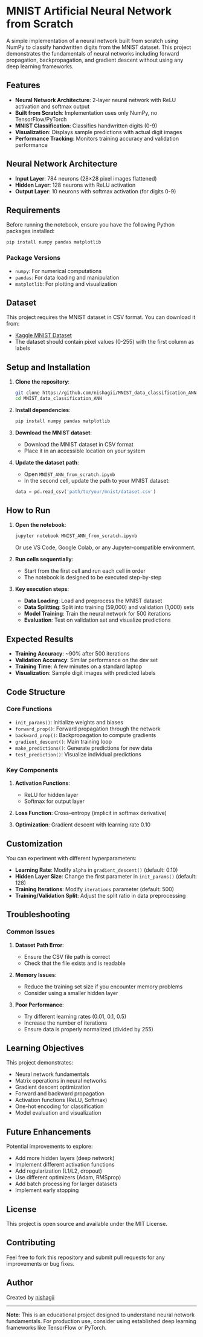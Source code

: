 # MNIST Artificial Neural Network from Scratch

A simple implementation of a neural network built from scratch using NumPy to classify handwritten digits from the MNIST dataset. This project demonstrates the fundamentals of neural networks including forward propagation, backpropagation, and gradient descent without using any deep learning frameworks.

## Features

- **Neural Network Architecture**: 2-layer neural network with ReLU activation and softmax output
- **Built from Scratch**: Implementation uses only NumPy, no TensorFlow/PyTorch
- **MNIST Classification**: Classifies handwritten digits (0-9)
- **Visualization**: Displays sample predictions with actual digit images
- **Performance Tracking**: Monitors training accuracy and validation performance

## Neural Network Architecture

- **Input Layer**: 784 neurons (28×28 pixel images flattened)
- **Hidden Layer**: 128 neurons with ReLU activation
- **Output Layer**: 10 neurons with softmax activation (for digits 0-9)

## Requirements

Before running the notebook, ensure you have the following Python packages installed:

```bash
pip install numpy pandas matplotlib
```

### Package Versions
- `numpy`: For numerical computations
- `pandas`: For data loading and manipulation
- `matplotlib`: For plotting and visualization

## Dataset

This project requires the MNIST dataset in CSV format. You can download it from:
- [Kaggle MNIST Dataset](https://www.kaggle.com/c/digit-recognizer/data)
- The dataset should contain pixel values (0-255) with the first column as labels

## Setup and Installation

1. **Clone the repository**:
   ```bash
   git clone https://github.com/nishagii/MNIST_data_classification_ANN.git
   cd MNIST_data_classification_ANN
   ```

2. **Install dependencies**:
   ```bash
   pip install numpy pandas matplotlib
   ```

3. **Download the MNIST dataset**:
   - Download the MNIST dataset in CSV format
   - Place it in an accessible location on your system

4. **Update the dataset path**:
   - Open `MNIST_ANN_from_scratch.ipynb`
   - In the second cell, update the path to your MNIST dataset:
   ```python
   data = pd.read_csv('path/to/your/mnist/dataset.csv')
   ```

## How to Run

1. **Open the notebook**:
   ```bash
   jupyter notebook MNIST_ANN_from_scratch.ipynb
   ```
   Or use VS Code, Google Colab, or any Jupyter-compatible environment.

2. **Run cells sequentially**:
   - Start from the first cell and run each cell in order
   - The notebook is designed to be executed step-by-step

3. **Key execution steps**:
   - **Data Loading**: Load and preprocess the MNIST dataset
   - **Data Splitting**: Split into training (59,000) and validation (1,000) sets
   - **Model Training**: Train the neural network for 500 iterations
   - **Evaluation**: Test on validation set and visualize predictions

## Expected Results

- **Training Accuracy**: ~90% after 500 iterations
- **Validation Accuracy**: Similar performance on the dev set
- **Training Time**: A few minutes on a standard laptop
- **Visualization**: Sample digit images with predicted labels

## Code Structure

### Core Functions

- `init_params()`: Initialize weights and biases
- `forward_prop()`: Forward propagation through the network
- `backward_prop()`: Backpropagation to compute gradients
- `gradient_descent()`: Main training loop
- `make_predictions()`: Generate predictions for new data
- `test_prediction()`: Visualize individual predictions

### Key Components

1. **Activation Functions**:
   - ReLU for hidden layer
   - Softmax for output layer

2. **Loss Function**: Cross-entropy (implicit in softmax derivative)

3. **Optimization**: Gradient descent with learning rate 0.10

## Customization

You can experiment with different hyperparameters:

- **Learning Rate**: Modify `alpha` in `gradient_descent()` (default: 0.10)
- **Hidden Layer Size**: Change the first parameter in `init_params()` (default: 128)
- **Training Iterations**: Modify `iterations` parameter (default: 500)
- **Training/Validation Split**: Adjust the split ratio in data preprocessing

## Troubleshooting

### Common Issues

1. **Dataset Path Error**:
   - Ensure the CSV file path is correct
   - Check that the file exists and is readable

2. **Memory Issues**:
   - Reduce the training set size if you encounter memory problems
   - Consider using a smaller hidden layer

3. **Poor Performance**:
   - Try different learning rates (0.01, 0.1, 0.5)
   - Increase the number of iterations
   - Ensure data is properly normalized (divided by 255)

## Learning Objectives

This project demonstrates:
- Neural network fundamentals
- Matrix operations in neural networks
- Gradient descent optimization
- Forward and backward propagation
- Activation functions (ReLU, Softmax)
- One-hot encoding for classification
- Model evaluation and visualization

## Future Enhancements

Potential improvements to explore:
- Add more hidden layers (deep network)
- Implement different activation functions
- Add regularization (L1/L2, dropout)
- Use different optimizers (Adam, RMSprop)
- Add batch processing for larger datasets
- Implement early stopping

## License

This project is open source and available under the MIT License.

## Contributing

Feel free to fork this repository and submit pull requests for any improvements or bug fixes.

## Author

Created by [nishagii](https://github.com/nishagii)

---

**Note**: This is an educational project designed to understand neural network fundamentals. For production use, consider using established deep learning frameworks like TensorFlow or PyTorch.


